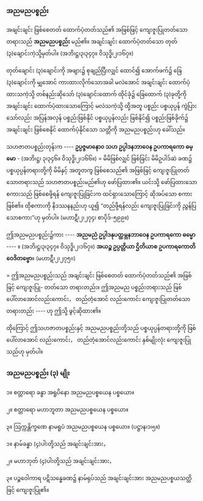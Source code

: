 ### အညမညပစ္စည်း

အချင်းချင်း ဖြစ်စေတတ် ထောက်ပံ့တတ်သည်၏ အဖြစ်ဖြင့် ကျေးဇူးပြုတတ်သော တရားသည်
**အညမညပစ္စည်း** မည်၏။ အချင်းချင်း ထောက်ပံ့တတ်သော တုတ် (၃)ချောင်းကဲ့သို့မှတ်ပါ။
<r>(အဘိ၊ဋ္ဌ၊၃၊၃၄၇။ ဝိသုဒ္ဓိ၊၂၊၁၆၇။)</r>

တုတ်ချောင်း (၃)ချောင်းကို အဖျား၌ စုချည်ပြီးလျှင် ထောင်၍ အောက်ဖက်၌ ခြေ (၃)ချောင်းကို မျှအောင်
ကားထားလိုက်သောအခါ မလဲအောင် အချင်းချင်း ထောက်ပံ့ထားသကဲ့သို့ တစ်နည်းဆိုသော် (၃)ချောင်းထောက်
ထိုင်ခုံ၌ ခြေထောက် (၃)ခုတို့ကို အချင်းချင်း ထောက်ပံ့ထားသောကြောင့် မလဲသကဲ့သို့ ထို့အတူ ပစ္စည်း ပစ္စယုပ္ပန်
ကွဲပြားသော်လည်း အပြန်အလှန် ပစ္စည်းဖြစ်နိုင် ပစ္စယုပ္ပန်လည်း ဖြစ်နိုင်၍ ပစ္စည်းဖြစ်ခိုက်၌ အချင်းချင်း
ဖြစ်စေနိုင် ထောက်ပံ့နိုင်သော သတ္တိကို အညမညပစ္စည်းဟု ခေါ်သည်။

သဟဇာတပစ္စည်းတုန်းက ---- **ဥပ္ပဇ္ဇမာနော၀ သဟ ဥပ္ပါဒနဘာဝေန ဥပကာရကော ဓမ္မော** - (အဘိ၊ဋ္ဌ၊
၃၊၃၄၆။ ဝိသုဒ္ဓိ၊၂၊၁၆၆။) = မိမိဖြစ်လျှင် ဖြစ်ခြင်း မိမိဥပါဒ်ဆဲ ခဏ၌ ပစ္စယုပ္ပန်တရားတို့ကို မိမိနှင့် အတူတကွ
ဖြစ်စေသည်၏ အဖြစ်ဖြင့် ကျေးဇူးပြုတတ်သောတရားသည် သဟဇာတပစ္စည်းမည်၏ဟု ဖော်ပြထား၏။ ယင်းသို့
ဖော်ပြထားသော စကားသည် ဖြစ်စေဖို့ရန် ကျေးဇူးပြုခြင်းက ထင်ရှားသောကြောင့် ဆိုအပ်သော စကားဖြစ်၏။
ထိုစကားကို နိဒဿနနည်းဟု ယူ၍ “တည်ဖို့ရန်လည်း ကျေးဇူးပြုခြင်းကို ညွှန်ပြသောစကား”ဟု မှတ်ပါ။
<r>(မဟာဋီ၊၂၊၂၇၄၊ စာပိုဒ်-၅၉၉။)</r>

ဤအညမညပစ္စည်း၌ကား ---- **အညမညံ ဥပ္ပါဒနုပတ္ထမ္ဘနဘာဝေန ဥပကာရကော ဓမ္မော** ---- ။
(အဘိ၊ဋ္ဌ၊၃၊၃၄၇။ ဝိသုဒ္ဓိ၊၂၊၁၆၇။) **အယဉ္စ ဥပ္ပတ္တိယာ ဌိတိယာစ ဥပကာရကောတိ ဝေဒိတဗ္ဗော**။ (မဟာဋီ၊၂၊၂၇၅၊၊)

= ဤအညမညပစ္စည်းသည် အချင်းချင်း ဖြစ်စေတတ် ထောက်ပံ့တတ်သည်၏ အဖြစ်ဖြင့် ကျေးဇူးပြု-
တတ်သော တရားတည်း။ ဤအညမည ပစ္စည်းတရားသည် ဖြစ်ပေါ်လာအောင်လည်းကောင်း， တည်တံ့အောင်
လည်းကောင်း ကျေးဇူးပြုတတ်သော တရားတည်း ---- ဟု ဤသို့ ဖွင့်ဆိုထား၏။

ထိုကြောင့် ဤသဟဇာတပစ္စည်းနှင့် အညမညပစ္စည်းတို့သည် ပစ္စယုပ္ပန်တရားတို့ကို ဖြစ်ပေါ်လာအောင်
လည်းကောင်း， တည်တံ့အောင်လည်းကောင်း နှစ်မျိုးလုံး ကျေးဇူးပြုသည်ဟု မှတ်ပါ။

### အညမညပစ္စည်း (၃) မျိုး

၁။ စတ္တာရော ခန္ဓာ အရူပိနော အညမညပစ္စယေန ပစ္စယော။

၂။ စတ္တာရော မဟာဘူတာ အညမညပစ္စယေန ပစ္စယော။

၃။ ဩက္ကန္တိက္ခဏေ နာမရူပံ အညမညပစ္စယေန ပစ္စယော။ (ပဋ္ဌာန၊၁၊၅။)

၁။ နာမ်ခန္ဓာ (၄)ပါးတို့သည် အချင်းချင်းအား，

၂။ မဟာဘုတ် (၄)ပါးတို့သည် အချင်းချင်းအား，

၃။ ပဉ္စဝေါကာရ ပဋိသန္ဓေခဏ၌ နာမ်ရုပ်သည် အချင်းချင်းအား အညမညပစ္စယသတ္တိဖြင့် ကျေးဇူးပြု၏။
